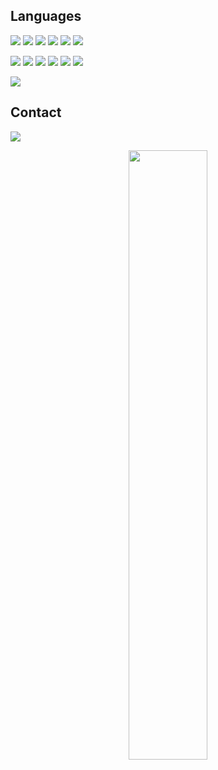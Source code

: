 <!-- 👋 Hi, I’m @alishahidi1
- 👀 I’m interested in ...
- 🌱 I’m currently learning ...
- 💞️ I’m looking to collaborate on ...
- 📫 How to reach me ...-->

## Languages
[![](https://img.shields.io/badge/-python3-grey?style=for-the-badge&logo=python&logoColor=yellow)](https://www.python.org/)
[![](https://img.shields.io/badge/-C++-grey?style=for-the-badge&logo=cplusplus&logoColor=white)]()
[![](https://img.shields.io/badge/-bash-grey?style=for-the-badge&logo=windows%20terminal&logoColor=white)](https://www.gnu.org/software/bash/)
[![](https://img.shields.io/badge/-linux-grey?style=for-the-badge&logo=linux&logoColor=white)]()
[![](https://img.shields.io/badge/-sql-grey?style=for-the-badge&logo=sql&logoColor=white)]()
[![](https://img.shields.io/badge/-latex-grey?style=for-the-badge&logo=latex&logoColor=white)]()


[![](https://img.shields.io/badge/-Git-grey?style=for-the-badge&logo=git&logoColor=white)](https://git-scm.com/)
[![](https://img.shields.io/badge/-Numpy-grey?style=for-the-badge&logo=NumPy&logoColor=white)](https://numpy.org/)
[![](https://img.shields.io/badge/-Pandas-grey?style=for-the-badge&logo=pandas&logoColor=white)](https://pandas.pydata.org/)
[![](https://img.shields.io/badge/-Matplotlib-grey?style=for-the-badge&logo=matplotlib&logoColor=white)](https://matplotlib.org/)
[![](https://img.shields.io/badge/-scikitlearn-grey?style=for-the-badge&logo=scikitlearn&logoColor=white)](https://scikit-learn.org/)
[![](https://img.shields.io/badge/-Docker-grey?style=for-the-badge&logo=Docker&logoColor=white)](https://www.docker.com/)

[![](https://img.shields.io/badge/-arduino-grey?style=for-the-badge&logo=arduino&logoColor=white)]()

## Contact
[![](https://img.shields.io/badge/-gmail-grey?style=for-the-badge&logo=gmail&logoColor=white)](mailto:ali.shahidy@gmail.com)


<p align="center">
    <!--<a href="https://leetcode.com/alishahidi1/"><img width="48%" src="https://leetcode.card.workers.dev/alishahidi1?theme=dark&font=baloo&extension=null&border=2&border_radius=8"></a>-->
    <a href="https://github.com/alishahidi1"><img width="50%" src="https://github-readme-stats.vercel.app/api/top-langs/?username=alishahidi1&theme=dark&hide=jupyter,javascript,html,css,cmake,jupyter_notebook,tex,scss&layout=compact&langs_count=4&bg_color=101010&hide_title=true"></a>
</p>

<!---
alishahidi1/alishahidi1 is a ✨ special ✨ repository because its `README.md` (this file) appears on your GitHub profile.
You can click the Preview link to take a look at your changes.
--->
